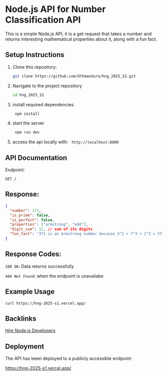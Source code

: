 # Node.js API for Number Classification API

This is a simple Node.js API, it is a get request that takes a number and returns interesting mathematical properties about it, along with a fun fact.

## Setup Instructions

1. Clone this repository:
   ```bash
   git clone https://github.com/Uthmanduro/hng_2025_S2.git
   ```
2. Navigate to the project repository

   ```bash
   cd hng_2025_S2

   ```

3. install required dependencies
   ```bash
    npm install
   ```
4. start the server
   ```bash
    npm run dev
   ```
5. access the api locally with:
   ` http://localhost:8000`

## API Documentation

Endpoint:

`GET /`

## Response:

```json
{
  "number": 371,
  "is_prime": false,
  "is_perfect": false,
  "properties": ["armstrong", "odd"],
  "digit_sum": 11, // sum of its digits
  "fun_fact": "371 is an Armstrong number because 3^3 + 7^3 + 1^3 = 371" //gotten from the numbers API
}
```

## Response Codes:

`200 OK`: Data returns successfully

`404 Not Found`: when the endpoint is unavailabe

## Example Usage

```text
curl https://hng-2025-s1.vercel.app/
```

## Backlinks

[Hire Node.js Developers](https://hng.tech/hire/nodejs-developers)

## Deployment

The API has been deployed to a publicly accessible endpoint:

https://hng-2025-s1.vercel.app/
